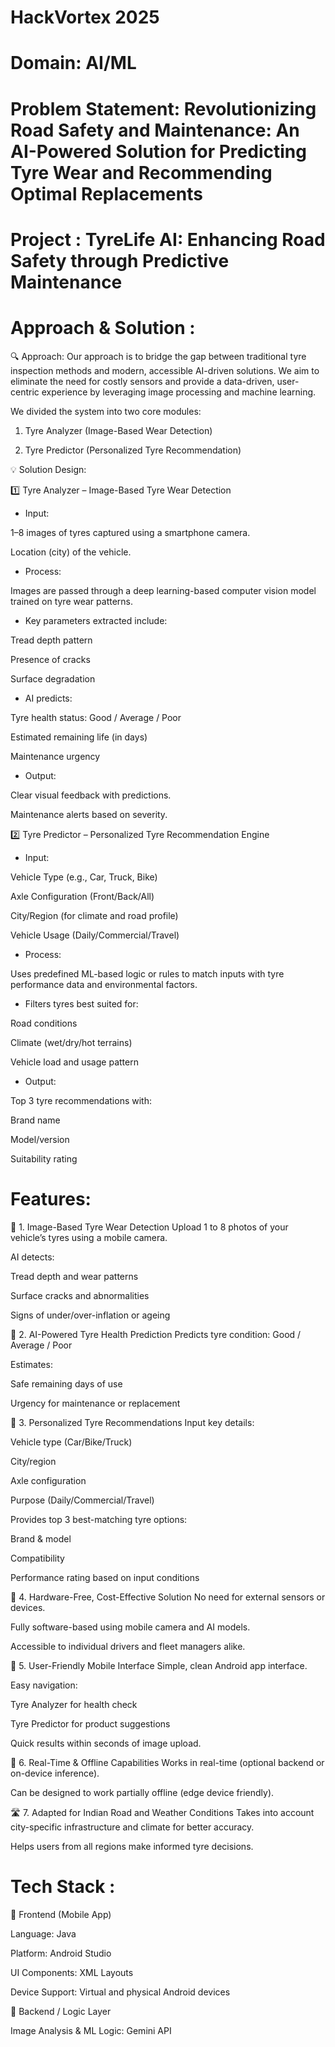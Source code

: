 # HackVortex 2025
# Domain: AI/ML
# Problem Statement: Revolutionizing Road Safety and Maintenance: An AI-Powered Solution for Predicting Tyre Wear and Recommending Optimal Replacements
# Project : TyreLife AI: Enhancing Road Safety through Predictive Maintenance
# Approach & Solution : 
🔍 Approach:
Our approach is to bridge the gap between traditional tyre inspection methods and modern, accessible AI-driven solutions. We aim to eliminate the need for costly sensors and provide a data-driven, user-centric experience by leveraging image processing and machine learning.

We divided the system into two core modules:

1. Tyre Analyzer (Image-Based Wear Detection)

2. Tyre Predictor (Personalized Tyre Recommendation)

💡 Solution Design:

1️⃣ Tyre Analyzer – Image-Based Tyre Wear Detection
* Input:

1–8 images of tyres captured using a smartphone camera.

Location (city) of the vehicle.

* Process:

Images are passed through a deep learning-based computer vision model trained on tyre wear patterns.

* Key parameters extracted include:

Tread depth pattern

Presence of cracks

Surface degradation

* AI predicts:

Tyre health status: Good / Average / Poor

Estimated remaining life (in days)

Maintenance urgency

* Output:

Clear visual feedback with predictions.

Maintenance alerts based on severity.

2️⃣ Tyre Predictor – Personalized Tyre Recommendation Engine

* Input:

Vehicle Type (e.g., Car, Truck, Bike)

Axle Configuration (Front/Back/All)

City/Region (for climate and road profile)

Vehicle Usage (Daily/Commercial/Travel)

* Process:

Uses predefined ML-based logic or rules to match inputs with tyre performance data and environmental factors.

* Filters tyres best suited for:

Road conditions

Climate (wet/dry/hot terrains)

Vehicle load and usage pattern

* Output:

Top 3 tyre recommendations with:

Brand name

Model/version

Suitability rating

# Features:


📸 1. Image-Based Tyre Wear Detection
Upload 1 to 8 photos of your vehicle’s tyres using a mobile camera.

AI detects:

Tread depth and wear patterns

Surface cracks and abnormalities

Signs of under/over-inflation or ageing

🧠 2. AI-Powered Tyre Health Prediction
Predicts tyre condition: Good / Average / Poor

Estimates:

Safe remaining days of use

Urgency for maintenance or replacement

🎯 3. Personalized Tyre Recommendations
Input key details:

Vehicle type (Car/Bike/Truck)

City/region

Axle configuration

Purpose (Daily/Commercial/Travel)

Provides top 3 best-matching tyre options:

Brand & model

Compatibility

Performance rating based on input conditions

💸 4. Hardware-Free, Cost-Effective Solution
No need for external sensors or devices.

Fully software-based using mobile camera and AI models.

Accessible to individual drivers and fleet managers alike.

📲 5. User-Friendly Mobile Interface
Simple, clean Android app interface.

Easy navigation:

Tyre Analyzer for health check

Tyre Predictor for product suggestions

Quick results within seconds of image upload.

🔄 6. Real-Time & Offline Capabilities
Works in real-time (optional backend or on-device inference).

Can be designed to work partially offline (edge device friendly).

🛣️ 7. Adapted for Indian Road and Weather Conditions
Takes into account city-specific infrastructure and climate for better accuracy.

Helps users from all regions make informed tyre decisions.

# Tech Stack :

🔹 Frontend (Mobile App)

Language: Java

Platform: Android Studio

UI Components: XML Layouts

Device Support: Virtual and physical Android devices

🔹 Backend / Logic Layer

Image Analysis & ML Logic: Gemini API

